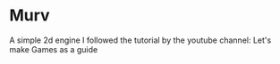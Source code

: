 # Murv
A simple 2d engine 
I followed the tutorial by the youtube channel: Let's make Games as a guide
